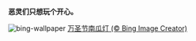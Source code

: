 
**恶灵们只想玩个开心。**

![bing-wallpaper](https://www.bing.com/th?id=OHR.HalloweenCuteAI_ZH-CN1079713117_1920x1080.jpg)
[万圣节南瓜灯 (© Bing Image Creator)](https://www.bing.com/search?q=%E4%B8%87%E5%9C%A3%E8%8A%82%E5%8D%97%E7%93%9C%E7%81%AF&amp;form=hpcapt&amp;mkt=zh-cn)
  